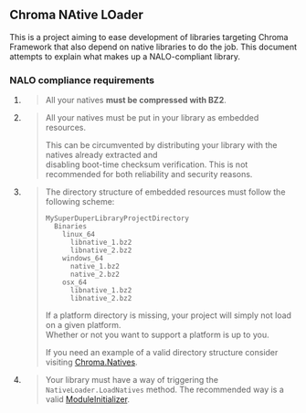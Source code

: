 ## Chroma NAtive LOader
This is a project aiming to ease development of libraries targeting Chroma Framework
that also depend on native libraries to do the job. This document attempts to explain
what makes up a NALO-compliant library.

### NALO compliance requirements
1. > All your natives **must be compressed with BZ2**.
   
2. > All your natives must be put in your library as embedded resources.  
   > 
   > This can be circumvented by distributing your library with the natives already extracted and  
   > disabling boot-time checksum verification. This is not recommended for both reliability and
   > security reasons.

3. > The directory structure of embedded resources must follow the following scheme:
   > ```
   > MySuperDuperLibraryProjectDirectory
   >   Binaries
   >     linux_64
   >       libnative_1.bz2
   >       libnative_2.bz2
   >     windows_64
   >       native_1.bz2
   >       native_2.bz2
   >     osx_64
   >       libnative_1.bz2
   >       libnative_2.bz2
   > ```
   > 
   > If a platform directory is missing, your project will simply not load on a given platform.  
   > Whether or not you want to support a platform is up to you.
   > 
   > If you need an example of a valid directory structure consider visiting [Chroma.Natives](https://github.com/Chroma-2D/Chroma/tree/master/Chroma.Natives).

4. > Your library must have a way of triggering the `NativeLoader.LoadNatives` method. The recommended way is a valid [ModuleInitializer](https://docs.microsoft.com/en-us/dotnet/api/system.runtime.compilerservices.moduleinitializerattribute?view=net-6.0).
